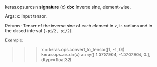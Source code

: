 keras.ops.arcsin
__signature__
(x)
__doc__
Inverse sine, element-wise.

Args:
    x: Input tensor.

Returns:
    Tensor of the inverse sine of each element in `x`, in radians and in
    the closed interval `[-pi/2, pi/2]`.

Example:
>>> x = keras.ops.convert_to_tensor([1, -1, 0])
>>> keras.ops.arcsin(x)
array([ 1.5707964, -1.5707964,  0.], dtype=float32)
